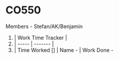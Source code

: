 # CO550
Members - Stefan/AK/Benjamin
1. | Work Time Tracker |
2. | ----- | ------- |
3. | Time Worked [] | Name - | Work Done - 
